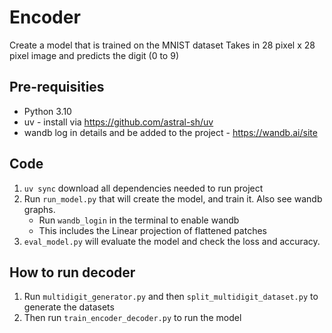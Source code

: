# Encoder

Create a model that is trained on the MNIST dataset
Takes in 28 pixel x 28 pixel image and predicts the digit (0 to 9)


## Pre-requisities 
- Python 3.10
- uv - install via https://github.com/astral-sh/uv
- wandb log in details and be added to the project - https://wandb.ai/site

## Code
1. `uv sync` download all dependencies needed to run project
2. Run `run_model.py` that will create the model, and train it. Also see wandb graphs. 
    - Run `wandb_login` in the terminal to enable wandb
    - This includes the Linear projection of flattened patches
3. `eval_model.py` will evaluate the model and check the loss and accuracy.

## How to run decoder 
1. Run `multidigit_generator.py` and then `split_multidigit_dataset.py` to generate the datasets
2. Then run `train_encoder_decoder.py` to run the model